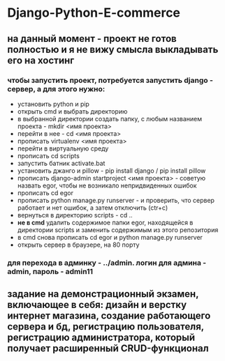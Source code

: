 # Django-Python-E-commerce
## **на данный момент - проект не готов полностью и я не вижу смысла выкладывать его на хостинг**
### чтобы запустить проект, потребуется запустить django - сервер, а для этого нужно:
* установить python и pip
* открыть cmd и выбрать директорию
* в выбранной директории создать папку, с любым названием проекта - mkdir <имя проекта>
* перейти в нее - cd <имя проекта>
* прописать virtualenv <имя проекта>
* перейти в виртуальную среду
* прописать cd scripts
* запустить батник activate.bat
* установить джанго и pillow - pip install django / pip install pillow
* прописать django-admin startproject <имя проекта> - советую назвать egor, чтобы не возникало непридвиденных ошибок
* прописать cd egor
* прописать python manage.py runserver - и проверить, что сервер работает и нет ошибок, а затем отключить (ctr+c)
* вернуться в директорию scripts - cd ..
* **не в cmd** удалить содержимое папки egor, находящейся в директории scripts и заменить содержимым из этого репозитория
* в cmd снова прописать cd egor и python manage.py runserver
* открыть сервер в браузере, на 80 порту
### для перехода в админку - ../admin. логин для админа - admin, пароль - admin11
## задание на демонстрационный экзамен, включающее в себя: дизайн и верстку интернет магазина, создание работающего сервера и бд, регистрацию пользователя, регистрацию администратора, который получает расширенный CRUD-функционал
